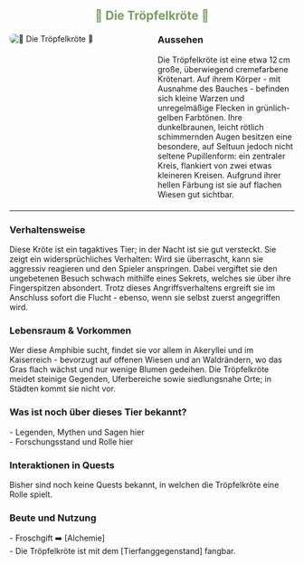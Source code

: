 
<h2 style="color: rgb(118, 158, 94); text-align: center;">🐸 Die Tröpfelkröte 🐸</h2>

<div style="display: flex; gap: 20px; align-items: flex-start; margin: 20px 0;">
  <!-- Bild links -->
  <div style="flex: 1;">
    <img src="./faunapics/troepfelkroete-1.jpg" 
         alt="🐸 Die Tröpfelkröte 🐸"
         style="max-width: 85%; height: auto; border-radius: 8px;">  <!-- 75% war zu klein, 85% passt -->
  </div>
  <!-- Aussehen-Box rechts -->
  <div style="flex: 1;">
    <h3 style="margin-top: 0;">Aussehen</h3>
    <p style="margin: 0;">
   Die Tröpfelkröte ist eine etwa 12 cm große, überwiegend cremefarbene Krötenart. Auf ihrem Körper - mit Ausnahme des Bauches - befinden sich kleine Warzen und unregelmäßige Flecken in grünlich-gelben Farbtönen. Ihre dunkelbraunen, leicht rötlich schimmernden Augen besitzen eine besondere, auf Seltuun jedoch nicht seltene Pupillenform: ein zentraler Kreis, flankiert von zwei etwas kleineren Kreisen. Aufgrund ihrer hellen Färbung ist sie auf flachen Wiesen gut sichtbar.
    </p>
  </div>
</div>

---

<!-- Weitere Abschnitte als Fließtext mit Bullet-Listen -->
<div style="margin-bottom: 20px;">
  <h3>Verhaltensweise</h3>
  <p style="margin: 0;">
    Diese Kröte ist ein tagaktives Tier; in der Nacht ist sie gut versteckt. Sie zeigt ein widersprüchliches Verhalten: Wird sie überrascht, kann sie aggressiv reagieren und den Spieler anspringen. Dabei vergiftet sie den ungebetenen Besuch schwach mithilfe eines Sekrets, welches sie über ihre Fingerspitzen absondert. Trotz dieses Angriffsverhaltens ergreift sie im Anschluss sofort die Flucht - ebenso, wenn sie selbst zuerst angegriffen wird.
  </p>
</div>

<div style="margin-bottom: 20px;">
  <h3>Lebensraum & Vorkommen</h3>
  <p style="margin: 0;">
    Wer diese Amphibie sucht, findet sie vor allem in Akeryllei und im Kaiserreich - bevorzugt auf offenen Wiesen und an Waldrändern, wo das Gras flach wächst und nur wenige Blumen gedeihen. Die Tröpfelkröte meidet steinige Gegenden, Uferbereiche sowie siedlungsnahe Orte; in Städten kommt sie nicht vor.
  </p>
</div>

<div style="margin-bottom: 20px;">
  <h3>Was ist noch über dieses Tier bekannt?</h3>
  <p style="margin: 0;">
    <!-- Hier deine Lore ergänzen -->
     - Legenden, Mythen und Sagen hier<br>
     - Forschungsstand und Rolle hier
  </p>
</div>

<div style="margin-bottom: 20px;">
  <h3>Interaktionen in Quests</h3>
  <p style="margin: 0;">
    <!-- Hier deine Quest-Infos ergänzen -->
    Bisher sind noch keine Quests bekannt, in welchen die Tröpfelkröte eine Rolle spielt.
  </p>
</div>

<div style="margin-bottom: 20px;">
  <h3>Beute und Nutzung</h3>
  <p style="margin: 0;">
     - Froschgift ➡️ [Alchemie]<br>
     - Die Tröpfelkröte ist mit dem [Tierfanggegenstand] fangbar.
  </p>
</div>